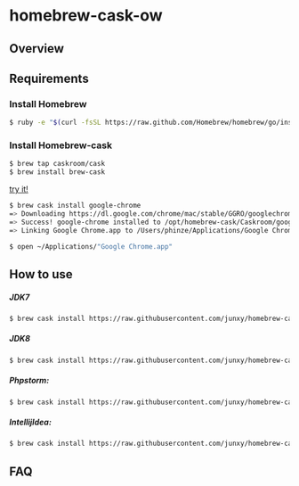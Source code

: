 homebrew-cask-ow
================

## Overview


## Requirements

### Install Homebrew
```sh
$ ruby -e "$(curl -fsSL https://raw.github.com/Homebrew/homebrew/go/install)"
```

### Install Homebrew-cask
```sh
$ brew tap caskroom/cask
$ brew install brew-cask
```
[try it!](https://github.com/caskroom/homebrew-cask#lets-try-it)
```sh
$ brew cask install google-chrome
=> Downloading https://dl.google.com/chrome/mac/stable/GGRO/googlechrome.dmg
=> Success! google-chrome installed to /opt/homebrew-cask/Caskroom/google-chrome/stable-channel
=> Linking Google Chrome.app to /Users/phinze/Applications/Google Chrome.app

$ open ~/Applications/"Google Chrome.app"
```

## How to use

##### JDK7
```sh
$ brew cask install https://raw.githubusercontent.com/junxy/homebrew-cask-ow/master/Casks/java7.rb
```

##### JDK8
```sh
$ brew cask install https://raw.githubusercontent.com/junxy/homebrew-cask-ow/master/Casks/java.rb
```

##### Phpstorm:
```sh
$ brew cask install https://raw.githubusercontent.com/junxy/homebrew-cask-ow/master/Casks/phpstorm.rb
```

##### IntellijIdea: 
```sh
$ brew cask install https://raw.githubusercontent.com/junxy/homebrew-cask-ow/master/Casks/intellij-idea.rb
```

## FAQ

